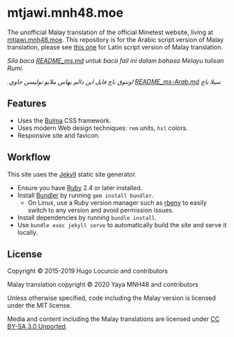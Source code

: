 # mtjawi.mnh48.moe

The unofficial Malay translation of the official Minetest website, living at [mtjawi.mnh48.moe](https://mtjawi.mnh48.moe). This repository is for the Arabic script version of Malay translation, please see [this one](https://github.com/mnh48-minetest/minetest.mnh48.moe) for Latin script version of Malay translation.


*Sila baca [README_ms.md](https://github.com/mnh48-minetest/minetest.mnh48.moe/blob/master/README_ms.md) untuk baca fail ini dalam bahasa Melayu tulisan Rumi.*

<span lang="ms-Arab" dir="rtl">*سيلا باچ [README_ms-Arab.md](README_ms-Arab.md) اونتوق باچ فايل اين دالم بهاس ملايو توليسن جاوي.*</span>

## Features

- Uses the [Bulma](https://bulma.io/) CSS framework.
- Uses modern Web design techniques: `rem` units, `hsl` colors.
- Responsive site and favicon.

## Workflow

This site uses the [Jekyll](https://jekyllrb.com) static site generator.

- Ensure you have [Ruby](https://www.ruby-lang.org/) 2.4 or later installed.
- Install [Bundler](https://bundler.io/) by running `gem install bundler`.
  - On Linux, use a Ruby version manager such as [rbenv](https://github.com/rbenv/rbenv)
    to easily switch to any version and avoid permission issues.
- Install dependencies by running `bundle install`.
- Use `bundle exec jekyll serve` to automatically build the site
  and serve it locally.

## License

Copyright © 2015-2019 Hugo Locurcio and contributors

Malay translation copyright © 2020 Yaya MNH48 and contributors


Unless otherwise specified, code including the Malay version is licensed under the MIT license.

Media and content including the Malay translations are licensed under
[CC BY-SA 3.0 Unported](https://creativecommons.org/licenses/by-sa/3.0/).
